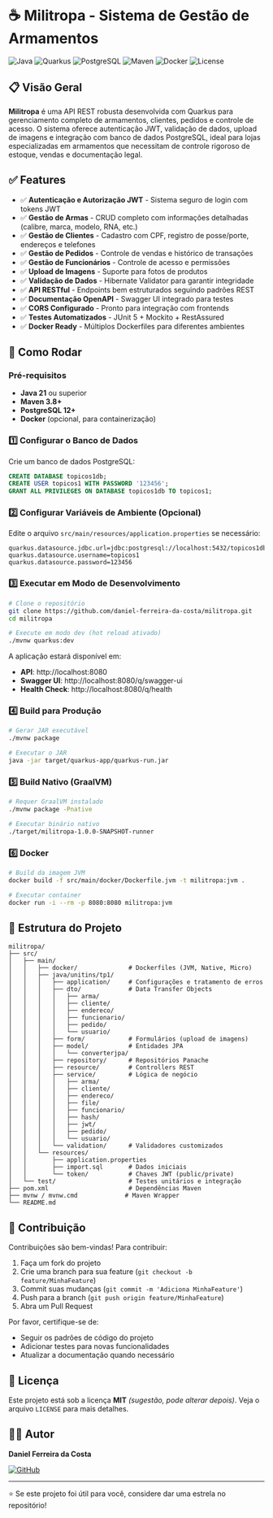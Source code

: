 # ☕ Militropa - Sistema de Gestão de Armamentos

![Java](https://img.shields.io/badge/Java-21-orange?style=for-the-badge&logo=openjdk)
![Quarkus](https://img.shields.io/badge/Quarkus-3.7.1-blue?style=for-the-badge&logo=quarkus)
![PostgreSQL](https://img.shields.io/badge/PostgreSQL-Database-blue?style=for-the-badge&logo=postgresql)
![Maven](https://img.shields.io/badge/Maven-Build-red?style=for-the-badge&logo=apache-maven)
![Docker](https://img.shields.io/badge/Docker-Ready-blue?style=for-the-badge&logo=docker)
![License](https://img.shields.io/badge/License-MIT-green?style=for-the-badge)

## 📋 Visão Geral

**Militropa** é uma API REST robusta desenvolvida com Quarkus para gerenciamento completo de armamentos, clientes, pedidos e controle de acesso. O sistema oferece autenticação JWT, validação de dados, upload de imagens e integração com banco de dados PostgreSQL, ideal para lojas especializadas em armamentos que necessitam de controle rigoroso de estoque, vendas e documentação legal.

## ✅ Features

- ✅ **Autenticação e Autorização JWT** - Sistema seguro de login com tokens JWT
- ✅ **Gestão de Armas** - CRUD completo com informações detalhadas (calibre, marca, modelo, RNA, etc.)
- ✅ **Gestão de Clientes** - Cadastro com CPF, registro de posse/porte, endereços e telefones
- ✅ **Gestão de Pedidos** - Controle de vendas e histórico de transações
- ✅ **Gestão de Funcionários** - Controle de acesso e permissões
- ✅ **Upload de Imagens** - Suporte para fotos de produtos
- ✅ **Validação de Dados** - Hibernate Validator para garantir integridade
- ✅ **API RESTful** - Endpoints bem estruturados seguindo padrões REST
- ✅ **Documentação OpenAPI** - Swagger UI integrado para testes
- ✅ **CORS Configurado** - Pronto para integração com frontends
- ✅ **Testes Automatizados** - JUnit 5 + Mockito + RestAssured
- ✅ **Docker Ready** - Múltiplos Dockerfiles para diferentes ambientes

## 🚀 Como Rodar

### Pré-requisitos

- **Java 21** ou superior
- **Maven 3.8+**
- **PostgreSQL 12+**
- **Docker** (opcional, para containerização)

### 1️⃣ Configurar o Banco de Dados

Crie um banco de dados PostgreSQL:

```sql
CREATE DATABASE topicos1db;
CREATE USER topicos1 WITH PASSWORD '123456';
GRANT ALL PRIVILEGES ON DATABASE topicos1db TO topicos1;
```

### 2️⃣ Configurar Variáveis de Ambiente (Opcional)

Edite o arquivo `src/main/resources/application.properties` se necessário:

```properties
quarkus.datasource.jdbc.url=jdbc:postgresql://localhost:5432/topicos1db
quarkus.datasource.username=topicos1
quarkus.datasource.password=123456
```

### 3️⃣ Executar em Modo de Desenvolvimento

```bash
# Clone o repositório
git clone https://github.com/daniel-ferreira-da-costa/militropa.git
cd militropa

# Execute em modo dev (hot reload ativado)
./mvnw quarkus:dev
```

A aplicação estará disponível em:
- **API**: http://localhost:8080
- **Swagger UI**: http://localhost:8080/q/swagger-ui
- **Health Check**: http://localhost:8080/q/health

### 4️⃣ Build para Produção

```bash
# Gerar JAR executável
./mvnw package

# Executar o JAR
java -jar target/quarkus-app/quarkus-run.jar
```

### 5️⃣ Build Nativo (GraalVM)

```bash
# Requer GraalVM instalado
./mvnw package -Pnative

# Executar binário nativo
./target/militropa-1.0.0-SNAPSHOT-runner
```

### 6️⃣ Docker

```bash
# Build da imagem JVM
docker build -f src/main/docker/Dockerfile.jvm -t militropa:jvm .

# Executar container
docker run -i --rm -p 8080:8080 militropa:jvm
```

## 📁 Estrutura do Projeto

```
militropa/
├── src/
│   ├── main/
│   │   ├── docker/              # Dockerfiles (JVM, Native, Micro)
│   │   ├── java/unitins/tp1/
│   │   │   ├── application/     # Configurações e tratamento de erros
│   │   │   ├── dto/             # Data Transfer Objects
│   │   │   │   ├── arma/
│   │   │   │   ├── cliente/
│   │   │   │   ├── endereco/
│   │   │   │   ├── funcionario/
│   │   │   │   ├── pedido/
│   │   │   │   └── usuario/
│   │   │   ├── form/            # Formulários (upload de imagens)
│   │   │   ├── model/           # Entidades JPA
│   │   │   │   └── converterjpa/
│   │   │   ├── repository/      # Repositórios Panache
│   │   │   ├── resource/        # Controllers REST
│   │   │   ├── service/         # Lógica de negócio
│   │   │   │   ├── arma/
│   │   │   │   ├── cliente/
│   │   │   │   ├── endereco/
│   │   │   │   ├── file/
│   │   │   │   ├── funcionario/
│   │   │   │   ├── hash/
│   │   │   │   ├── jwt/
│   │   │   │   ├── pedido/
│   │   │   │   └── usuario/
│   │   │   └── validation/      # Validadores customizados
│   │   └── resources/
│   │       ├── application.properties
│   │       ├── import.sql       # Dados iniciais
│   │       └── token/           # Chaves JWT (public/private)
│   └── test/                    # Testes unitários e integração
├── pom.xml                      # Dependências Maven
├── mvnw / mvnw.cmd             # Maven Wrapper
└── README.md
```

## 🤝 Contribuição

Contribuições são bem-vindas! Para contribuir:

1. Faça um fork do projeto
2. Crie uma branch para sua feature (`git checkout -b feature/MinhaFeature`)
3. Commit suas mudanças (`git commit -m 'Adiciona MinhaFeature'`)
4. Push para a branch (`git push origin feature/MinhaFeature`)
5. Abra um Pull Request

Por favor, certifique-se de:
- Seguir os padrões de código do projeto
- Adicionar testes para novas funcionalidades
- Atualizar a documentação quando necessário

## 📄 Licença

Este projeto está sob a licença **MIT** *(sugestão, pode alterar depois)*. Veja o arquivo `LICENSE` para mais detalhes.

## 👨‍💻 Autor

**Daniel Ferreira da Costa**

[![GitHub](https://img.shields.io/badge/GitHub-daniel--ferreira--da--costa-black?style=for-the-badge&logo=github)](https://github.com/daniel-ferreira-da-costa)

---

⭐ Se este projeto foi útil para você, considere dar uma estrela no repositório!
